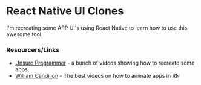 # React Native UI Clones

I'm recreating some APP UI's using React Native to learn how to use this awesome tool.

### Resourcers/Links

- [Unsure Programmer](https://www.youtube.com/channel/UCiNWv52iO_OAdZ12kslG4Cg) - a bunch of videos showing how to recreate some apps.
- [William Candillon](https://www.youtube.com/channel/UC806fwFWpiLQV5y-qifzHnA) - The best videos on how to animate apps in RN
